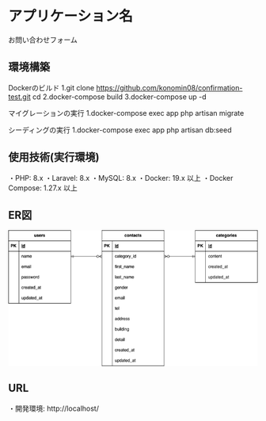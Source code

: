 # アプリケーション名
お問い合わせフォーム

## 環境構築
Dockerのビルド
1.git clone <https://github.com/konomin08/confirmation-test.git>
  cd <confirmation-test>
2.docker-compose build
3.docker-compose up -d

マイグレーションの実行
1.docker-compose exec app php artisan migrate

シーディングの実行
1.docker-compose exec app php artisan db:seed

## 使用技術(実行環境)
・PHP: 8.x
・Laravel: 8.x
・MySQL: 8.x
・Docker: 19.x 以上
・Docker Compose: 1.27.x 以上

## ER図
![ER図](./index.drawio.png)

## URL
・開発環境: http://localhost/